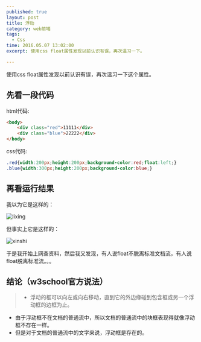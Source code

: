 ```yaml
---
published: true
layout: post
title: 浮动
category: web前端
tags: 
  - Css
time: 2016.05.07 13:02:00
excerpt: 使用css float属性发现以前认识有误，再次温习一下。

---
```


使用css float属性发现以前认识有误，再次温习一下这个属性。


<!--more-->

## 先看一段代码

html代码:

```html
<body>
	<div class="red">11111</div>
	<div class="blue">22222</div>
</body>
```
css代码:

```css
.red{width:200px;height:200px;background-color:red;float:left;}
.blue{width:300px;height:200px;background-color:blue;}
```
## 再看运行结果
我以为它是这样的：

![lixing](http://7xsuhb.com1.z0.glb.clouddn.com/16-5-8/58427092.jpg)

但事实上它是这样的：

![xinshi](http://7xsuhb.com1.z0.glb.clouddn.com/16-5-8/70980744.jpg)

于是我开始上网查资料，然后我又发现，有人说float不脱离标准文档流，有人说float脱离标准流。。。

## 结论（w3school官方说法）

>* 浮动的框可以向左或向右移动，直到它的外边缘碰到包含框或另一个浮动框的边框为止。
* 由于浮动框不在文档的普通流中，所以文档的普通流中的块框表现得就像浮动框不存在一样。
* 但是对于文档的普通流中的文字来说，浮动框是存在的。
